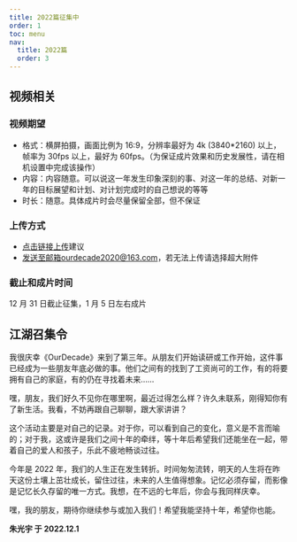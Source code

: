 ```yaml
---
title: 2022篇征集中
order: 1
toc: menu
nav:
  title: 2022篇
  order: 3
---
```


## 视频相关

### 视频期望

- 格式：横屏拍摄，画面比例为 16:9，分辨率最好为 4k (3840\*2160) 以上，帧率为 30fps 以上，最好为 60fps。（为保证成片效果和历史发展性，请在相机设置中完成该操作）
- 内容：内容随意。可以说这一年发生印象深刻的事、对这一年的总结、对新一年的目标展望和计划、对计划完成时的自己想说的等等
- 时长：随意。具体成片时会尽量保留全部，但不保证

### 上传方式

- [点击链接上传](https://musetransfer.com/c/ljbvmuzan)<Badge>建议</Badge>
- 发送至邮箱ourdecade2020@163.com，若无法上传请选择超大附件

### 截止和成片时间

12 月 31 日截止征集，1 月 5 日左右成片

## 江湖召集令

我很庆幸《OurDecade》来到了第三年。从朋友们开始读研或工作开始，这件事已经成为一些朋友年底必做的事。他们之间有的找到了工资尚可的工作，有的将要拥有自己的家庭，有的仍在寻找着未来……

嘿，朋友，我们好久不见你在哪里啊，最近过得怎么样？许久未联系，刚得知你有了新生活。我看，不妨再跟自己聊聊，跟大家讲讲？

这个活动主要是对自己的记录。对于你，可以看到自己的变化，意义是不言而喻的；对于我，这或许是我们之间十年的牵绊，等十年后希望我们还能坐在一起，带着自己的爱人和孩子，乐此不疲地畅谈过往。

今年是 2022 年，我们的人生正在发生转折。时间匆匆流转，明天的人生将在昨天这份土壤上茁壮成长，留住过往，未来的人生值得想象。记忆必须存留，而影像是记忆长久存留的唯一方式。我想，在不远的七年后，你会与我同样庆幸。

嘿，我的朋友，期待你继续参与或加入我们！希望我能坚持十年，希望你也能。

<b>朱光宇 于 2022.12.1<b/>

